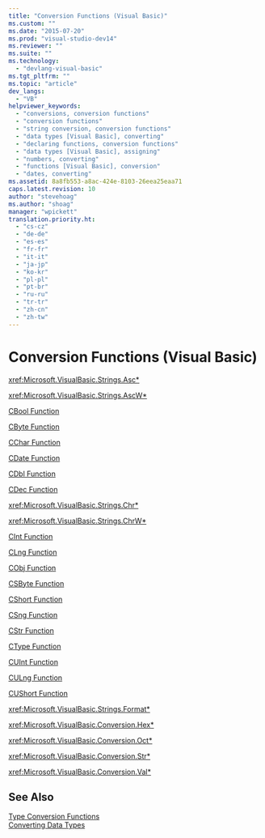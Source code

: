 ```yaml
---
title: "Conversion Functions (Visual Basic)"
ms.custom: ""
ms.date: "2015-07-20"
ms.prod: "visual-studio-dev14"
ms.reviewer: ""
ms.suite: ""
ms.technology: 
  - "devlang-visual-basic"
ms.tgt_pltfrm: ""
ms.topic: "article"
dev_langs: 
  - "VB"
helpviewer_keywords: 
  - "conversions, conversion functions"
  - "conversion functions"
  - "string conversion, conversion functions"
  - "data types [Visual Basic], converting"
  - "declaring functions, conversion functions"
  - "data types [Visual Basic], assigning"
  - "numbers, converting"
  - "functions [Visual Basic], conversion"
  - "dates, converting"
ms.assetid: 8a8fb553-a8ac-424e-8103-26eea25eaa71
caps.latest.revision: 10
author: "stevehoag"
ms.author: "shoag"
manager: "wpickett"
translation.priority.ht: 
  - "cs-cz"
  - "de-de"
  - "es-es"
  - "fr-fr"
  - "it-it"
  - "ja-jp"
  - "ko-kr"
  - "pl-pl"
  - "pt-br"
  - "ru-ru"
  - "tr-tr"
  - "zh-cn"
  - "zh-tw"
---
```

# Conversion Functions (Visual Basic)
<xref:Microsoft.VisualBasic.Strings.Asc*>  
  
 <xref:Microsoft.VisualBasic.Strings.AscW*>  
  
 [CBool Function](../../../visual-basic/language-reference/functions/type-conversion-functions.md)  
  
 [CByte Function](../../../visual-basic/language-reference/functions/type-conversion-functions.md)  
  
 [CChar Function](../../../visual-basic/language-reference/functions/type-conversion-functions.md)  
  
 [CDate Function](../../../visual-basic/language-reference/functions/type-conversion-functions.md)  
  
 [CDbl Function](../../../visual-basic/language-reference/functions/type-conversion-functions.md)  
  
 [CDec Function](../../../visual-basic/language-reference/functions/type-conversion-functions.md)  
  
 <xref:Microsoft.VisualBasic.Strings.Chr*>  
  
 <xref:Microsoft.VisualBasic.Strings.ChrW*>  
  
 [CInt Function](../../../visual-basic/language-reference/functions/type-conversion-functions.md)  
  
 [CLng Function](../../../visual-basic/language-reference/functions/type-conversion-functions.md)  
  
 [CObj Function](../../../visual-basic/language-reference/functions/type-conversion-functions.md)  
  
 [CSByte Function](../../../visual-basic/language-reference/functions/type-conversion-functions.md)  
  
 [CShort Function](../../../visual-basic/language-reference/functions/type-conversion-functions.md)  
  
 [CSng Function](../../../visual-basic/language-reference/functions/type-conversion-functions.md)  
  
 [CStr Function](../../../visual-basic/language-reference/functions/type-conversion-functions.md)  
  
 [CType Function](../../../visual-basic/language-reference/functions/ctype-function.md)  
  
 [CUInt Function](../../../visual-basic/language-reference/functions/type-conversion-functions.md)  
  
 [CULng Function](../../../visual-basic/language-reference/functions/type-conversion-functions.md)  
  
 [CUShort Function](../../../visual-basic/language-reference/functions/type-conversion-functions.md)  
  
 <xref:Microsoft.VisualBasic.Strings.Format*>  
  
 <xref:Microsoft.VisualBasic.Conversion.Hex*>  
  
 <xref:Microsoft.VisualBasic.Conversion.Oct*>  
  
 <xref:Microsoft.VisualBasic.Conversion.Str*>  
  
 <xref:Microsoft.VisualBasic.Conversion.Val*>  
  
## See Also  
 [Type Conversion Functions](../../../visual-basic/language-reference/functions/type-conversion-functions.md)   
 [Converting Data Types](../Topic/Converting%20Data%20Types.md)